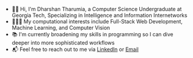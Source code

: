 * 👋🏼  Hi, I'm Dharshan Tharumia, a Computer Science Undergraduate at Georgia Tech, Specializing in Intelligence and Information Internetworks
* 👨🏼‍💻  My computational interests include Full-Stack Web Development, Machine Learning, and Computer Vision
* 📚  I'm currently broadening my skills in programming so I can dive deeper into more sophisticated workflows
* 📬  Feel free to reach out to me via [LinkedIn](https://www.linkedin.com/in/dharshan-tharumia/) or [Email](mailto:dharshan@gatech.edu)
